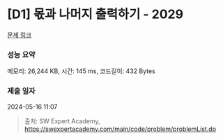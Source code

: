# [D1] 몫과 나머지 출력하기 - 2029 

[문제 링크](https://swexpertacademy.com/main/code/problem/problemDetail.do?contestProbId=AV5QGNvKAtEDFAUq) 

### 성능 요약

메모리: 26,244 KB, 시간: 145 ms, 코드길이: 432 Bytes

### 제출 일자

2024-05-16 11:07



> 출처: SW Expert Academy, https://swexpertacademy.com/main/code/problem/problemList.do